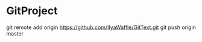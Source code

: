 # GitProject

git remote add origin https://github.com/IlyaWaffle/GitText.git
git push origin master
